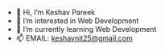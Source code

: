 - 👋 Hi, I’m Keshav Pareek
- 👀 I’m interested in Web Development
- 🌱 I’m currently learning Web Development
- 📫 EMAIL: keshavnit25@gmail.com

<!---
Keshavnit/Keshavnit is a ✨ special ✨ repository because its `README.md` (this file) appears on your GitHub profile.
You can click the Preview link to take a look at your changes.
--->
